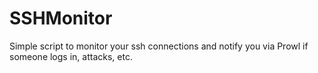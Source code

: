 SSHMonitor
==========

Simple script to monitor your ssh connections and notify you via Prowl if someone logs in, attacks, etc.
